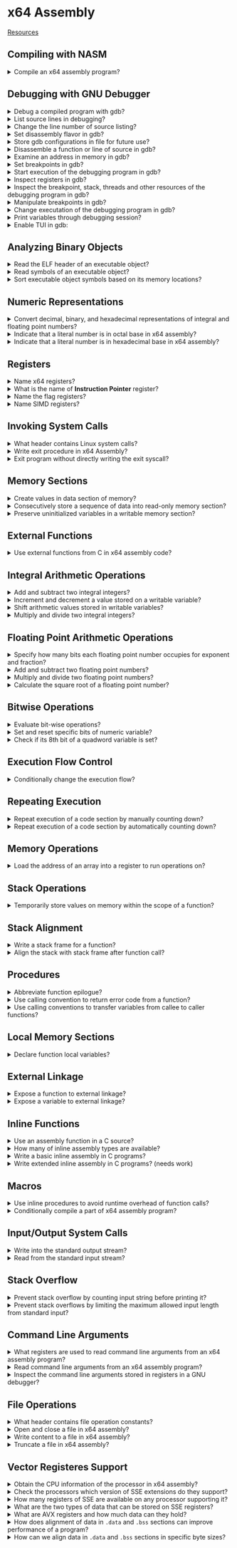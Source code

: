 # x64 Assembly
[Resources](README.md)

## Compiling with NASM

<details>
<summary>Compile an x64 assembly program?</summary>

> ```nasm
> section .data
>     message db "sample assembly program", 10, 0
>     length equ $ - message
>
> section .bss
> section .text
>     global main
>
> main:
>     push rbp
>     mov rbp, rsp
>
>     mov rax, 1
>     mov rdi, 1
>     mov rsi, message
>     mov rdx, length
>     syscall
>
>     mov rsp, rbp
>     pop rbp
>
>     mov rax, 60
>     mov rdi, 0
>     syscall
> ``````
>
> ```make
> sample: sample.o
>     gcc -Wall -g3 -Og -no-pie sample.o -o sample
> sample.o: sample.asm
>     nasm -f elf64 -g -F dwarf sample.asm -l sample.lst
> ``````
>
> ---
> **Resources**
> - Beginning x64 Assembly Programming - Chapter 3

> **References**
> - [nasm reference manual](https://www.nasm.us/doc/)
> - [gcc reference manual](https://gcc.gnu.org/onlinedocs/)
> - [make reference manual](https://www.gnu.org/software/make/manual/html_node/)
---
</details>

## Debugging with GNU Debugger

<details>
<summary>Debug a compiled program with gdb?</summary>

> ```sh
> gdb --quiet executable
> ``````

> **Resources**
> - Beginning x64 Assembly Programming - Chapter 3

> **References**
> - [GDB User Manual](https://sourceware.org/gdb/current/onlinedocs/gdb/)
> ---
</details>

<details>
<summary>List source lines in debugging?</summary>

> ```gdb
> list
> list 10
> `help list` or `h l`
> ``````
>
> ---
> **Resources**
> - Beginning x64 Assembly Programming - Chapter 3
> ---
> **References**
> ---
</details>

<details>
<summary>Change the line number of source listing?</summary>

> **Description**
>
> ```gdb
> show listsize
> set listsize 20
> ``````
>
> ---
> **Resources**
> - Beginning x64 Assembly Programming - Chapter 3
> ---
> **References**
> ---
</details>

<details>
<summary>Set disassembly flavor in gdb?</summary>

> ```gdb
> show disassembly-flavor
> set disassembly-flavor intel
> set disassembly-flavor att
> help set disassembly-flavor
> ``````
>
> ---
> **Resources**
> - Beginning x64 Assembly Programming - Chapter 3
>
> ---
> **References**
> ---
</details>

<details>
<summary>Store gdb configurations in file for future use?</summary>

> ```sh
> echo 'set disassembly-flavor intel' >> $HOME/.gdbinit
> ``````
>
> ---
> **Resources**
> - Beginning x64 Assembly Programming - Chapter 3
> ---
> **References**
> ---
</details>

<details>
<summary>Disassemble a function or line of source in gdb?</summary>

> ```gdb
> disassemble main
> disassemble 'path/to/source.cpp'::func
> help disassemble
> ``````
>
> ---
> **Resources**
> - Beginning x64 Assembly Programming - Chapter 3
> ---
> **References**
> ---
</details>

<details>
<summary>Examine an address in memory in gdb?</summary>

> ```gdb
> x/s 0x654321
> x/s &message
> x/d 0x654321
> x/x $rip
> help x
> ``````
>
> ---
> **Resources**
> - Beginning x64 Assembly Programming - Chapter 3
>
> ---
> **References**
> ---
</details>

<details>
<summary>Set breakpoints in gdb?</summary>

> **Description**
>
> ```gdb
> break main
> help break
> ``````
> ---
> **Resources**
> - Beginning x64 Assembly Programming - Chapter 3
>
> ---
> **References**
> ---
</details>

<details>
<summary>Start execution of the debugging program in gdb?</summary>

> ```gdb
> run
> help run
> ``````
>
> ---
> **Resources**
> - Beginning x64 Assembly Programming - Chapter 3
>
> ---
> **References**
> ---
</details>

<details>
<summary>Inspect registers in gdb?</summary>

> **Description**
>
> ```gdb
> info registers
> info all-registers
> help info registers
> help info all-registers
> ``````
> ---
> **Resources**
> - Beginning x64 Assembly Programming - Chapter 3
> ---
> **References**
> ---
</details>

<details>
<summary>Inspect the breakpoint, stack, threads and other resources of the debugging program in gdb?</summary>

> ```gdb
> info breakpoints
> info stack
> info threads
> info source
> help info breakpoints
> help info stack
> help info threads
> help info source
> ``````
>
> ---
> **Resources**
> - Beginning x64 Assembly Programming - Chapter 3
> ---
> **References**
> ---
</details>

<details>
<summary>Manipulate breakpoints in gdb?</summary>

> **Description**
>
> ```gdb
> disable breakpoint 1
> enable breakpoint 1
> delete breakpoint 1
> help disable breakpoint
> help enable breakpoint
> help delete breakpoint
> ``````
> ---
> **Resources**
> - Beginning x64 Assembly Programming - Chapter 3
> ---
> **References**
> ---
</details>

<details>
<summary>Change executation of the debugging program in gdb?</summary>

> ```gdb
> continue
> next
> step
> help continue
> help next
> help step
> help finish
> ``````
> ---
> **Resources**
> - Beginning x64 Assembly Programming - Chapter 3
> ---
> **References**
> ---
</details>

<details>
<summary>Print variables through debugging session?</summary>

> **Description**
>
> ```gdb
> print
> help print
> ``````
>
> ---
> **Resources**
> - Beginning x64 Assembly Programming - Chapter 3
>
> ---
> **References**
> ---
</details>

<details>
<summary>Enable TUI in gdb:</summary>

> ```gdb
> tui enable
> help tui
> ``````
>
> ---
> **Resources**
> - Beginning x64 Assembly Programming - Chapter 3
>
> ---
> **References**
> ---
</details>

## Analyzing Binary Objects

<details>
<summary>Read the ELF header of an executable object?</summary>

> **Description**
>
> ```sh
> readelf --file-header ./program
> ``````
>
> ---
> **Resources**
> - Beginning x64 Assembly Programming - Chapter 8
> ---
> **References**
> ---
</details>

<details>
<summary>Read symbols of an executable object?</summary>

> **Description**
>
> ```sh
> readelf --symbols ./program | grep -E 'main|start|Num:.*' --color
> ``````
> ---
> **Resources**
> - Beginning x64 Assembly Programming - Chapter 8
> ---
> **References**
> ---
</details>

<details>
<summary>Sort executable object symbols based on its memory locations?</summary>

> ```sh
> readelf --symbols ./program | sort -k 2 -r
> ``````
>
> ---
> **Resources**
> - Beginning x64 Assembly Programming - Chapter 8
>
> ---
> **References**
> ---
</details>

## Numeric Representations

<details>
<summary>Convert decimal, binary, and hexadecimal representations of integral and floating point numbers?</summary>

>
>
> ---
> **Resources**
> - Beginning x64 Assembly Programming - Chapter 2
>
> ---
> **References**
> - [IEEE-754](https://www.geeksforgeeks.org/ieee-standard-754-floating-point-numbers/)
> ---
</details>

<details>
<summary>Indicate that a literal number is in octal base in x64 assembly?</summary>

> By appending `q` to the number.
>
> ```nasm
> section .data
>     O_CREATE equ 00000100q
> ``````
>
> ---
> **Resources**
> - Beginning x64 Assembly Programming - Chapter 20
> ---
> **References**
> ---
</details>

<details>
<summary>Indicate that a literal number is in hexadecimal base in x64 assembly?</summary>

> By appending an `h` at the end of a number:
>
> ```nasm
> 2000000h
> ``````
>
> ---
> **Resources**
> - Beginning x64 Assembly Programming - Chapter 25
>
> ---
> **References**
> ---
</details>

## Registers

<details>
<summary>Name x64 registers?</summary>

> * rax
> * rbx
> * rcx
> * rdx
> * rsi
> * rdi
> * rbp
> * rsp
> * r8
> * r9
> * r10
> * r11
> * r12
> * r13
> * r14
> * r15
>
> ---
> **Resources**
> - Beginning x64 Assembly Programming - Chapter 2
> ---
> **References**
> ---
</details>

<details>
<summary>What is the name of <b>Instruction Pointer</b> register?</summary>

> `rip`
>
> ---
> **Resources**
> - Beginning x64 Assembly Programming - Chapter 2
> ---
> **References**
> ---
</details>

<details>
<summary>Name the flag registers?</summary>

> **Description**
>
> Name|Symbol|Bit|Content
> ---|---|---|---
> Carry|CF|0|Previous instruction had a carry
> Parityp|F|2|Last byte has even number of 1s
> Adjust|AF|4|BCD operations
> Zero|ZF|6|Previous instruction resulted a zero
> Sign|SF|8|Previous instruction resulted in most significant bit equal to 1
> Direction|DF|10|Direction of string operations (increment or decrement)
> Overflow|OF|11|Previous instruction resulted in overflow
>
> ---
> **Resources**
> - Beginning x64 Assembly Programming - Chapter 2
> ---
> **References**
> ---
</details>

<details>
<summary>Name SIMD registers?</summary>

> **Description**
>
> `xmm`
> `ymm`
> `zmm`
>
> ---
> **Resources**
> - Beginning x64 Assembly Programming - Chapter 2
> ---
> **References**
> ---
</details>

## Invoking System Calls

<details>
<summary>What header contains Linux system calls?</summary>

> `/usr/include/asm/unistd_64.h`
>
> ---
> **Resources**
> - Beginning x64 Assembly Programming - Chapter 20
> ---
> **References**
> ---
</details>

<details>
<summary>Write exit procedure in x64 Assembly?</summary>

> **Description**
>
> ```nasm
> section .data
> section .bss
> section .text
>     global main
>
> main:
>     mov rax, 60
>     mov rdi, 0
>     syscall
> ``````
>
> ---
> **Resources**
> - Beginning x64 Assembly Programming - Chapter 1
>
> ---
> **References**
> ---
</details>

<details>
<summary>Exit program without directly writing the exit syscall?</summary>

> **Description**
>
> ```nasm
> section .text
>     global main
>
> main:
>     ret
> ``````
>
> ---
> **Resources**
> - Beginning x64 Assembly Programming - Chapter 4
>
> ---
> **References**
> ---
</details>

## Memory Sections

<details>
<summary>Create values in data section of memory?</summary>

> ```nasm
> section .data
>     message db "sample program", 10, 0
>     message_length equ $ - message - 1
>     pi dq 3.14
>
> section .text
>     global main
>
> main:
>     push rbp
>     mov rbp, rsp
>
>     ; write
>     mov rax, 1
>     mov rdi, 1
>     mov rsi, message
>     mov rdx, message_length
>     syscall
>
>     mov rsp, rbp
>     pop rbp
>
>     ; exit
>     mov rax, 60
>     mov rdi, 0
>     syscall
> ``````
>
> ---
> **Resources**
> - Beginning x64 Assembly Programming - Chapter 4
> ---
> **References**
> ---
</details>

<details>
<summary>Consecutively store a sequence of data into read-only memory section?</summary>

> ```nasm
> section .data
>     word_array times 5 dw 0 ; array of 5 words containing 0
> ``````
>
> ---
> **Resources**
> - Beginning x64 Assembly Programming - Chapter 8
> ---
> **References**
> ---
</details>

<details>
<summary>Preserve uninitialized variables in a writable memory section?</summary>

> **Description**
>
> ```nasm
> section .bss
>     bvar resb 10
>     wvar resw 5
>     dvar resd 1
>     qvar resq 100
> ``````
>
> ---
> **Resources**
> - Beginning x64 Assembly Programming - Chapter 8
> ---
> **References**
> ---
</details>

## External Functions

<details>
<summary>Use external functions from C in x64 assembly code?</summary>

> **Description**
>
> ```nasm
> extern printf
>
> section .data
>     string_fmtstr db "%s", 10, 0
>     string db "sample program", 0
>
>     integer_fmtstr db "%d", 10, 0
>     number dd 37
>
>     float_fmtstr db "%2.6f", 10, 0
>     pi dq 3.141592
>
> section .text
>     global main
>
> main:
>     push rbp
>     mov rbp, rsp
>
>     ; printf
>     mov rax, 0 ; do not use xmm registers
>     mov rdi, string_fmtstr
>     mov rsi, string
>     call printf
>
>     ; printf
>     mov rax, 0 ; do not use xmm registers
>     mov rdi, integer_fmtstr
>     mov rsi, [number]
>     call printf
>
>     ; printf
>     mov rax, 1 ; use xmm registers
>     movq xmm0, [pi]
>     mov rdi, float_fmtstr
>     call printf
>
>     ; exit
>     mov rax, 60
>     mov rdi, 0
>     syscall
> ``````
>
> ---
> **Resources**
> - Beginning x64 Assembly Programming - Chapter 4
> ---
> **References**
> ---
</details>

## Integral Arithmetic Operations

<details>
<summary>Add and subtract two integral integers?</summary>

> **Description**
>
> ```nasm
> section .data
>     number1 dq 36
>     number2 dq 3
>
> section .bss
>     result resq 1
>
> section .text
>     global main
>
> main:
>     push rbp
>     mov rbp, rsp
>
>     ; addition
>     mov rax, [number1]
>     add rax, [number2]
>     mov [result], rax ; 39
>
>     ; subtration
>     mov rax, [number1]
>     sub rax, [number2]
>     mov [result], rax ; 33
>
>     mov rsp, rbp
>     pop rbp
>
>     xor rax, rax
>     ret
> ``````
>
> ---
> **Resources**
> - Beginning x64 Assembly Programming - Chapter 9
> ---
> **References**
> ---
</details>

<details>
<summary>Increment and decrement a value stored on a writable variable?</summary>

> ```nasm
> section .data
>     number1 dq 36
>     number2 dq 3
>
> section .bss
>     result resq 1
>     modulo resq 1
>
> section .text
>     global main
>
> main:
>     push rbp
>     mov rbp, rsp
>
>     ; increment
>     mov rax, [number1]
>     inc rax
>     mov [result], rax
>
>     ; decrement
>     mov rax, [number1]
>     dec rax
>     mov [result], rax
>
>     mov rsp, rbp
>     pop rbp
>
>     xor rax, rax
>     ret
> ``````
>
> ---
> **Resources**
> - Beginning x64 Assembly Programming - Chapter 9
>
> ---
> **References**
> ---
</details>

<details>
<summary>Shift arithmetic values stored in writable variables?</summary>

> ```nasm
> section .data
>     number1 dq 36
>     number2 dq 3
>
> section .bss
>     result resq 1
>     modulo resq 1
>
> section .text
>     global main
>
> main:
>     push rbp
>     mov rbp, rsp
>
>     ; shift arithmetic left
>     mov rax, [number1]
>     sal rax, 2 ; multiply by 4
>     mov [result], rax
>
>     ; shift arithmetic right
>     mov rax, [number1]
>     sar rax, 2 ; divide by 4
>     mov [result], rax
>
>     mov rsp, rbp
>     pop rbp
>
>     xor rax, rax
>     ret
> ``````
>
> ---
> **Resources**
> - Beginning x64 Assembly Programming - Chapter 9
> ---
> **References**
> ---
</details>

<details>
<summary>Multiply and divide two integral integers?</summary>

> **Description**
>
> * `mul` multiplies unsigned integers
> * `imul` multiplies signed integers
> * `imul` will store the lower 64 bits of the resulting product in rax and the
>   upper 64 bits in rdx.
> * `idiv` will divide the dividen in rdx:rax by the divisor in the source
>   operand and store the integer result in rax.
>
> ```nasm
> section .data
>     number1 dq 36
>     number2 dq 3
>
> section .bss
>     result resq 1
>     modulo resq 1
>
> section .text
>     global main
>
> main:
>     push rbp
>     mov rbp, rsp
>
>     ; multiply
>     mov rax, [number2]
>     imul qword[number2] ; multiplly rax with number2
>     mov [result], rax
>
>     ; divide
>     mov rax, [number1]
>     mov rdx, 0 ; division uses rdx:rax convention
>     idiv qword[number2]
>     mov [result], rax
>     mov [modulo], rdx
>
>     mov rsp, rbp
>     pop rbp
>
>     xor rax, rax
>     ret
> ``````
>
> ---
> **Resources**
> - Beginning x64 Assembly Programming - Chapter 9
> ---
> **References**
> ---
</details>

## Floating Point Arithmetic Operations

<details>
<summary>Specify how many bits each floating point number occupies for exponent and fraction?</summary>

> A single-precision number is 32 bits, 1 sign bit, 8 exponent bits, and 23
> fraction bits.
>
> ```txt
> S   EEEEEEEE        FFFFFFFFFFFFFFFFFFFFFFF
> 0   1      8        9                     31
> ``````
>
> A double-precision number is 64 bits, 1 sign bit, 11 exponent bits, and 52
> fraction bits.
>
> ```txt
> S   EEEEEEEEEEE     FFFFFFFFFFFFFFFFFFFFFFFFFFFFFFFFFFFFFFFFFFFFFFFFFFFF
> 0   1         11    12                                                 63
> ``````
>
> ---
> **Resources**
> - Beginning x64 Assembly Programming - Chapter 11
> ---
> **References**
> ---
</details>

<details>
<summary>Add and subtract two floating point numbers?</summary>

> * Single precision floating point arithmetic instructions are postfixed with ss
> * Double precision floating point arithmetic instructions are postfixed with sd
>
> ```nasm
> section .text
>     global main
>
> main:
>     push rbp
>     mov rbp, rsp
>
>     ; sum floating-point numbers
>     movsd xmm0, [number1]
>     addsd xmm0, [number2]
>
>     ; difference
>     movsd xmm0, [number1]
>     subsd xmm0, [number2]
>
>     mov rsp, rbp
>     pop rbp
>
>     xor rax, rax
>     ret
> ``````
>
> ---
> **Resources**
> - Beginning x64 Assembly Programming - Chapter 11
>
> ---
> **References**
> ---
</details>

<details>
<summary>Multiply and divide two floating point numbers?</summary>

> **Description**
>
> * Single precision floating point arithmetic instructions are postfixed with ss
> * Double precision floating point arithmetic instructions are postfixed with sd
>
> ```nasm
> section .text
>     global main
>
> main:
>     push rbp
>     mov rbp, rsp
>
>     ; multiplication
>     movsd xmm0, [number1]
>     mulsd xmm0, [number2]
>
>     ; division
>     movsd xmm0, [number1]
>     divsd xmm0, [number2]
>
>     mov rsp, rbp
>     pop rbp
>
>     xor rax, rax
>     ret
> ``````
>
> ---
> **Resources**
> - Beginning x64 Assembly Programming - Chapter 11
> ---
> **References**
> ---
</details>

<details>
<summary>Calculate the square root of a floating point number?</summary>

> * Single precision floating point arithmetic instructions are postfixed with ss
> * Double precision floating point arithmetic instructions are postfixed with sd
>
> ```nasm
> section .text
>     global main
>
> main:
>     push rbp
>     mov rbp, rsp
>
>     ; square root
>     sqrtsd xmm0, [number1]
>
>     mov rsp, rbp
>     pop rbp
>
>     xor rax, rax
>     ret
> ``````
>
> ---
> **Resources**
> - Beginning x64 Assembly Programming - Chapter 11
> ---
> **References**
> ---
</details>

## Bitwise Operations

<details>
<summary>Evaluate bit-wise operations?</summary>

> * `shl` and `sal` shift left but `sal` has sign extension.
> * `shr` and `sar` shift right but `sar` has sign extension.
>
> ```nasm
> section .data
>     number1 db 6        ; 00000110
>     number2 db 10       ; 00001010
>
> section .text
>     global main
>
> main:
>     push rbp
>     mov rbp, rsp
>
>     mov rax, number1
>     xor rax, number2    ; 00001100
>
>     mov rax, number1
>     or  rax, number2    ; 00001110
>
>     mov rax, number1
>     and rax, number2    ; 00000010
>
>     mov rax, number1
>     not rax             ; 11111001
>
>     mov rax, number1
>     shl rax, 5          ; 11000000
>
>     mov rax, number1
>     shr rax, 3          ; 00000001
>
>     mov rax, number1
>     sal rax, 2          ; 00001100
>
>     mov rax, number1
>     sar rax, 2          ; 00000011
>
>     mov rax, number1
>     rol rax, 3          ; 00011000
>
>     mov rax, number1
>     ror rax, 3          ; 10000001
>
>     mov rsp, rbp
>     pop rbp
>     ret
> ``````
>
> ---
> **Resources**
> - Beginning x64 Assembly Programming - Chapter 16
>
> ---
> **References**
> ---
</details>

<details>
 <summary>Set and reset specific bits of numeric variable?</summary>

> ```nasm
> section .data
>    variable dq 0
>
> section .text
>     global main
>
> main:
>     push rbp
>     mov rbp, rsp
>
>     ; set bit 4
>     bts qword [variable], 4
>
>     ; set bit 7
>     bts qword [variable], 7
>
>     ; set bit 8
>     bts qword [variable], 8
>
>     ; reset bit 7
>     btr qword [variable], 7
>
>     xor rax, rax
>     leave
>     ret
> ``````
>
> ---
> **Resources**
> - Beginning x64 Assembly Programming - Chapter 17
> ---
> **References**
> ---
</details>

<details>
<summary>Check if its 8th bit of a quadword variable is set?</summary>

> ```nasm
> section .data
>     variable dq 0
>
> section .text
>     global main
>
> main:
>     push rbp
>     mov rbp, rsp
>
>     ; reset higher memory to use lower memory for comparison
>     xor rdi, rdi
>     mov rax, 8
>
>     ; check if 8th bit is set by checking carry flag
>     ; 1 if bit is set and 0 otherwise
>     bt [variable], rax
>     setc dil
>
>     xor rax, rax
>     leave
>     ret
> ``````
>
> ---
> **Resources**
> - Beginning x64 Assembly Programming - Chapter 17
> ---
> **References**
> ---
</details>

## Execution Flow Control

<details>
<summary>Conditionally change the execution flow?</summary>

> **Description**
>
> * je: jump if equal
> * jne: jump if not equal
> * jg: jump if greater
> * jge: jump if greater or equal
> * jl: jump if lower
> * jle: jump if lower or equal
> * ja: jump if above
> * jae: jump if above or equal
> * jb: jump if below
> * jbe: jump if below or equal
>
> ```nasm
> extern printf
>
> section .data
>     numerator dq 5
>     denominator dq 6
>     greater_str db "greater", 10, 0
>     less_str db "less", 10, 0
>
> section .text
>     global main
>
> main:
>     push rbp
>     mov rbp, rsp
>
>     mov rax, [numerator]
>     mov rbx, [denominator]
>     cmp rax, rbx
>     jge greater
>
>     mov rax, 0
>     mov rdi, greater_str
>     call printf
>     jmp exit
>
> greater:
>     mov rax, 0
>     mov rdi, less_str
>     call printf
>
> exit:
>     xor rax, rax
>     mov rsp, rbp
>     pop rbp
>     ret
> ``````
>
> ```gdb
> break main
> run
> next
> info rflags
> ``````
>
> ---
> **Resources**
> - Beginning x64 Assembly Programming - Chapter 7
>
> ---
> **References**
> ---
</details>

## Repeating Execution

<details>
<summary>Repeat execution of a code section by manually counting down?</summary>

> ```nasm
> extern printf
>
> section .data
>     counter dq 3
>     fmt db "%d", 10, 0
>
> section .text
>     global main
>
> main:
>     ; make stack frame
>     push rbp
>     mov rbp, rsp
>
>     ; store initial value
>     mov rcx, [counter]
>
>     ; print initial value
>     mov rax, 0
>     mov rdi, fmt
>     mov rsi, rcx
>     call printf
>
> repeat:
>     ; repeat decrementing until value reached zero
>     dec rcx
>     cmp rcx, 0
>     jne repeat
>
>     ; print result
>     mov rax, 0
>     mov rdi, fmt
>     mov rsi, rcx
>     call printf
>
>     ; remove stack frame
>     mov rsp, rbp
>     pop rbp
>
>     ; return zero value
>     xor rax, rax
>     ret
> ``````
>
> ---
> **Resources**
> - Beginning x64 Assembly Programming - Chapter 7
> ---
> **References**
> ---
</details>

<details>
<summary>Repeat execution of a code section by automatically counting down?</summary>

> **Description**
>
> ```nasm
> extern printf
>
> section .data
>     fmt db "%i", 10, 0
>     initial dq 3
>
> section .text
>     global main
>
> main:
>     ; make stack frame
>     push rbp
>     mov rbp, rsp
>
>     ; assign initial value
>     mov rcx, [initial]
>
>     ; print initial value
>     xor rax, rax
>     mov rdi, fmt
>     mov rsi, rcx
>     call printf
>
>     ; printf modified rcx
>     mov rcx, [initial]
>
> repeat:
>     ; decrement rcx until reached zero
>     loop repeat
>
>     ; print result
>     xor rax, rax
>     mov rdi, fmt
>     mov rsi, rcx
>     call printf
>
>     ; remove stack frame
>     mov rsp, rbp
>     pop rbp
>
>     ; return value
>     xor rax, rax
>     xor rdi, rdi
>     ret
> ``````
>
> ---
> **Resources**
> - Beginning x64 Assembly Programming - Chapter 7
>
> ---
> **References**
> ---
</details>

## Memory Operations

<details>
<summary>Load the address of an array into a register to run operations on?</summary>

> ```nasm
> section .data
>     text db "abc", 0
>
> section .text
>     global main
>
> main:
>     push rbp
>     mov rbp, rsp
>
>     ; load address of first character
>     lea al, [text]
>
>     ; point of second character
>     inc rax
>
>     ; load address of third character
>     lea al, [text + 2]
>
>     mov rsp, rbp
>     pop rbp
>
>     xor rax, rax
>     ret
> ``````
>
> ---
> **Resources**
> - Beginning x64 Assembly Programming - Chapter 8
>
> ---
> **References**
> ---
</details>

## Stack Operations

<details>
<summary>Temporarily store values on memory within the scope of a function?</summary>

> **Description**
>
> ```nasm
> section .data
>     text db "Brian Salehi", 10, 0
>     length equ $ - text - 1
>
> section .text
>     global main
>
> main:
>     push rbp
>     mov rbp, rsp
>
>     ; print initial sequence
>     mov rax, 1
>     mov rdi, 1
>     mov rsi, text
>     mov rdx, length
>     syscall
>
>     ; prepare for reverse operation
>     xor rax, rax
>     mov rbx, text
>     mov rcx, length
>     xor r12, r12 ; to store index
>
> store_loop:
>     ; push sequence to stack
>     mov al, byte [rbx+r12]
>     push rax
>     inc r12
>     loop store_loop
>
>     xor rax, rax
>     mov rbx, text
>     mov rcx, length
>     xor r12, r12
>
> reverse_loop:
>     ; pop sequence from stack
>     pop rax
>     mov byte [rbx+r12], al
>     inc r12
>     loop reverse_loop
>     mov byte [rbx+r12], 0
>
>     ; print reversed string
>     mov rax, 1
>     mov rdi, 1
>     mov rsi, text
>     mov rdx, length
>     syscall
>
>     mov rsp, rbp
>     pop rbp
>
>     xor rax, rax
>     ret
> ``````
>
> ---
> **Resources**
> - Beginning x64 Assembly Programming - Chapter 10
> ---
> **References**
> ---
</details>

## Stack Alignment

<details>
<summary>Write a stack frame for a function?</summary>

> **Description**
>
> ```nasm
> section .text
>     global main
>
> main:
>     push rbp
>     mov rbp, rsp
>
>     mov rsp, rbp
>     pop rbp
>
>     ret
> ``````
>
> ---
> **Resources**
> - Beginning x64 Assembly Programming - Chapter 12
>
> ---
> **References**
> ---
</details>

<details>
<summary>Align the stack with stack frame after function call?</summary>

> Each function call results in 8 bytes return address being pushed on the
> stack. It is necessary to make sure to restore the stack to the appropriate
> value before we leave a function.
>
> ```nasm
> section .text
>     global main
>
> main:
>     push rbp
>     call func1
>     pop rbp
>     ret
>
> func1:
>     push rbp
>     call func2
>     pop rbp
>     ret
>
> func2:
>     push rbp
>     call func3
>     pop rbp
>     ret
>
> func3:
>     push rbp
>     pop rbp
>     ret
> ``````
>
> ---
> **Resources**
> - Beginning x64 Assembly Programming - Chapter 13
> ---
> **References**
> ---
</details>

## Procedures

<details>
<summary>Abbreviate function epilogue?</summary>

> ```nasm
> section .text
>     global main
>
> main:
>     push rbp
>     mov rbp, rsp
>
>     leave
>     ret
> ``````
>
> ---
> **Resources**
> - Beginning x64 Assembly Programming - Chapter 12
> ---
> **References**
> ---
</details>

<details>
<summary>Use calling convention to return error code from a function?</summary>

> Use `xmm0` register for floating-point values and `rax` register for other
> values.
>
> ```nasm
> section .data
>     val dq 0
>
> section .text
>     global main
>
> main:
>     push rbp
>     mov rbp, rsp
>
>     call fail_func
>     xor rax, rax
>
>     call success_func
>     xor rax, rax
>
>     leave
>     ret
>
> fail_func:
>     push rbp
>     mov rbp, rsp
>
>     mov rax, 1
>
>     leave
>     ret
>
> success_func:
>     push rbp
>     mov rbp, rsp
>
>     mov rax, 0
>
>     leave
>     ret
> ``````
>
> ---
> **Resources**
> - Beginning x64 Assembly Programming - Chapter 12
> ---
> **References**
> ---
</details>

<details>
<summary>Use calling conventions to transfer variables from callee to caller functions?</summary>

> **Description**
>
> * Following calling conventions are for System V AMD64 ABI:
> * For integral types, registers are `rdi`, `rsi`, `rdx`, `rcx`, `r8`, `r9`
>   respectively, and additional arguments are passed via the stack and in
>   reverse order so that we can pop off in the right order.
> * Function's return address `rip` is pushed on the stack, just after the
>   arguments.
> * In function, then `rbp` is pushed, there maybe another 8 bytes needed to be
>   pushed to align the stack in 16 bytes.
> * For floating point types, registers are `xmm0` to `xmm7`, additional
>   arguments are passed via the stack but not with `push` instruction. Will be
>   discussed later.
>
> ```nasm
> section .text
>     global main
>
> main:
>     section .data
>         .first   dq 1
>         .second  dq 2
>         .third   dq 3
>         .forth   dq 4
>         .fifth   dq 5
>         .sixth   dq 6
>         .seventh dq 7
>         .eighth  dq 8
>         .ninth   dq 9
>         .tenth   dq 10
>
>     section .text
>         push rbp
>         mov rbp, rsp
>
>         mov rdi, .first
>         mov rsi, .second
>         mov rdx, .third
>         mov rcx, .forth
>         mov r8, .fifth
>         mov r9, .sixth
>         push .tenth
>         push .ninth
>         push .eighth
>         push .seventh
>         call func
>
> sum:
>     section .text
>                         ; first value on stack
>                         ; 8 bytes rip pushed onto stack
>         push rbp        ; 8 bytes rbp pushed onto stack
>         mov rbp, rsp
>
>         xor rax, rax
>
>         add rax, rdi
>         add rax, rsi
>         add rax, rdx
>         add rax, rcx
>         add rax, r8
>         add rax, r9
>
>         push rbx        ; preserve callee register
>         xor rbx, rbx
>
>         mov rbx, qword[rbp+16]  ; first value on stack: + rip + rbp
>         add rax, rbx    ; seventh
>
>         mov rbx, qword[rbp+24]
>         add rax, rbx    ; eighth
>
>         mov rbx, qword[rbp+32]
>         add rax, rbx    ; ningth
>
>         mov rbx, qword[rbp+40]
>         add rax, rbx    ; tenth
>
>         pop rbx         ; restore callee register
>
>         mov rsp, rbp
>         pop rbp
>         ret
> ``````
>
> ---
> **Resources**
> - Beginning x64 Assembly Programming - Chapter 15
> ---
> **References**
> ---
</details>

## Local Memory Sections

<details>
<summary>Declare function local variables?</summary>

> **Description**
>
> ```nasm
> extern printf
>
> section .data
>     radius dq 10.0
>
> section .text
>     global main
>
> main:
>     push rbp
>     mov rbp, rsp
>
>     call area
>     call print
>
>     xor rax, rax
>     leave
>     ret
>
> area:
> section .data
>     .pi dq 3.141592     ; local to area
>
> section .text
>     push rbp
>     mov rbp, rsp
>
>     movsd xmm0, [.pi]
>     mulsd xmm0, [radius]
>     mulsd xmm0, [radius]
>
>     leave
>     ret
>
> print:
> section .data
>     .fmt db "%f", 10, 0
>
> section .text
>     push rbp
>     mov rbp, rsp
>
>     mov rax, 1
>     mov rdi, .fmt
>     call printf
>
>     leave
>     ret
> ``````
>
> ---
> **Resources**
> - Beginning x64 Assembly Programming - Chapter 12
> ---
> **References**
> ---
</details>

## External Linkage

<details>
<summary>Expose a function to external linkage?</summary>

> *arithmetic.asm*
> ```nasm
> section .text
>     global sum
>     global difference
>     global area
>
> sum:
>     push rbp
>     mov rbp, rsp
>
>     mov rax, rdi
>     add rax, rsi
>
>     mov rsp, rbp
>     pop rbp
>     ret
>
> difference:
>     push rbp
>     mov rbp, rsp
>
>     mov rax, rdi
>     sub rax, rsi
>
>     mov rsp, rbp
>     pop rbp
>     ret
>
> area:
>     section .data
>         .pi dq 3.141592
>
>     section .text
>         push rbp
>         mov rbp, rsp
>
>         movsd xmm1, qword[.pi]
>         mulsd xmm0, xmm0
>         mulsd xmm0, xmm1
>
>         mov rsp, rbp
>         pop rbp
>         ret
> ``````
>
> *main.asm*
> ```nasm
> extern sum
> extern difference
> extern area
>
> section .data
>     format_integral db "%i", 10, 0
>     format_floating db "%f", 10, 0
>
> section .text
>     global main
>
> main:
>     push rbp
>     mov rbp, rsp
>
>     ; use and print the results of sum function
>     mov rdi, 1
>     mov rsi, 3
>     call sum
>
>     mov rdi, format_integral
>     mov rsi, rax
>     xor rax, rax
>     call printf
>
>     ; use and print the results of difference function
>     mov rdi, 7
>     mov rsi, 5
>     call difference
>
>     mov rdi, format_integral
>     mov rsi, rax
>     xor rax, rax
>     call printf
>
>     ; use and print the results of area function
>     mov xmm0, qword[radius]
>     call area
>
>     mov rdi, format_floating
>     mov rax, 1
>     call printf
>
>     mov rsp, rbp
>     pop rbp
>     ret
> ``````
>
> ---
> **Resources**
> - Beginning x64 Assembly Programming - Chapter 14
> ---
> **References**
> ---
</details>

<details>
<summary>Expose a variable to external linkage?</summary>

> **Description**
>
> *header.nasm*
> ```nasm
> global pi
>
> section .data
>     pi dq 3.141592
>
> section .text
>     ...
> ``````
>
> *main.nasm*>
> ```nasm
> extern pi
>
> section .text
>     ...
> ``````
>
> ---
> **Resources**
> - Beginning x64 Assembly Programming - Chapter 14
> ---
> **References**
> ---
</details>

## Inline Functions

<details>
<summary>Use an assembly function in a C source?</summary>

> ```nasm
> section .text
> 	global sum
>
> sum:
>     push rbp
>     mov rbp, rsp
>
>     mov rax, rdi
>     add rax, rsi
>
>     leave
>     ret
> ``````
>
> ```sh
> nasm -f elf64 -g -F dwarf sum.asm
> ``````
>
> ```c
> #include <stdio.h>
>
> extern int sum(int, int);
>
> int main(void)
> {
>     int result = sum(4, 2);
>     printf("%i\n", result);
> }
> ``````
>
> ```sh
> gcc -g -o program main.c sum.o
> ./program
> ``````
>
> ---
> **Resources**
> - Beginning x64 Assembly Programming - Chapter 22
> ---
> **References**
> ---
</details>

<details>
<summary>How many of inline assembly types are available?</summary>

> There are two types of inline assembly: **basic** and **extended**.
>
> Compilers will not optimize assembly parts of the program, so using inline
> assembly is not advices. There will be no error checking on inline assembly
> code.
>
> ---
> **Resources**
> - Beginning x64 Assembly Programming - Chapter 23
> ---
> **References**
> ---
</details>

<details>
<summary>Write a basic inline assembly in C programs?</summary>

> **Description**
>
> Instructions should be terminated by `;`. `-mintel` compiler option is
> required. Switching to Intel assembly syntax is required as the first
> argument of `__asm__`.
>
> ```c
> int main(void)
> {
>     __asm__(
>         ".intel_syntax noprefix;"
>         "xor rax, rax;"
>     );
> }
> ``````
>
> ```sh
> gcc -o program main.c -masm=intel -no-pie
> ``````
>
> ---
> **Resources**
> - Beginning x64 Assembly Programming - Chapter 23
> ---
> **References**
> ---
</details>

<details>
<summary>Write extended inline assembly in C programs? (needs work)</summary>

> General syntax of extended inline assembly is as follows:
>
> ```c
> __asm__(
>     assembler code
>     : output operands
>     : input operands
>     : list of clobbered registers
> );
> ``````
>
> * After the assembler code, additional and optional information is used.
> * Instruction orders must be respected.
>
> ```c
> __asm__(
>     ".intel_syntax noprefix;"
>     "mov rbx, rdx;"
>     "imul rbx, rcx;"
>     "mov rax, rbx;"
>     :"=a"(eproduct)
>     :"d"(x), "c"(y)
>     :"rbx"
> );
>
> printf("The extended inline product is %i\n", eproduct);
> ``````
>
> `a`, `d`, `c` are register constraints, and they map to the registers `rax`,
> `rdx`, `rcx`, respectively. `:"=a"(eproduct)` means that the output will be
> in `rax`, and `rax` will refer to the variable `eproduct`. Register `rdx`
> refers to `x`, and `rcx` refers to `y`, which are the input variables. `rbx`
> is considered clobbered in the code and will be restored to its original
> value, because it was declared in the list of clobbering registers.
>
> ```txt
> a -> rax, eax, ax, al
> b -> rbx, ebx, bx, bl
> c -> rcx, ecx, cx, cl
> d -> rdx, edx, dx, dl
> S -> rsi, esi, si
> D -> rdi, edi, di
> r -> any register
> ``````
>
> ---
> **Resources**
> - Beginning x64 Assembly Programming - Chapter 23
> ---
> **References**
> ---
</details>

## Macros

<details>
<summary>Use inline procedures to avoid runtime overhead of function calls?</summary>

> **Description**
>
> ```nasm
> extern printf
>
> ; multiply value v by shifting it n times
> %define multiply(v, n) sal v, n
>
> ; having two arguments
> %macro print 2
>     section .data
>         %%detail db %1, 0
>         %%format_string db "%s: %i", 10, 0
>     section .text
>         xor rax, rax
>         mov rdi, %%format_string
>         mov rsi, %%detail
>         mov rdx, %2
>         call printf
> %endmacro
>
> section .data
>     number dq 42
>
> section .text
>     global main
>
> main:
>     push rbp
>     mov rbp, rsp
>
>     print "value is", number
>     multiply(number, 2)
>     print "multiplication result", number
>
>     xor rax, rax
>     leave
>     ret
> ``````
>
> ---
> **Resources**
> - Beginning x64 Assembly Programming - Chapter 18
> ---
> **References**
> ---
</details>

<details>
<summary>Conditionally compile a part of x64 assembly program?</summary>

> ```nasm
> section .data
>     CONDITION equ 1
>
> section .text
>     global main
>
> main:
>     push rbp
>     mov rbp, rsp
>
> %IF CONDITION
>     xor rdi, rdi
> %ELSE
>     mov rdi, 1
> %ENDIF
>
>     leave
>     ret
> ``````
>
> ---
> **Resources**
> - Beginning x64 Assembly Programming - Chapter 20
>
> ---
> **References**
> ---
</details>

## Input/Output System Calls

<details>
<summary>Write into the standard output stream?</summary>

> **Description**
>
> ```nasm
> section .text
>     global write
>
> ; preconditions:
> ; address of string be set to rsi
> ; length of string be set to rdx
> write:
>     push rbp
>     mov rbp, rsp
>
>     mov rax, 1  ; write system call number
>     mov rdi, 1  ; stdout
>     syscall
>
>     xor rax, rax
>     leave
>     ret
> ``````
>
> ---
> **Resources**
> - Beginning x64 Assembly Programming - Chapter 19
> ---
> **References**
> ---
</details>

<details>
<summary>Read from the standard input stream?</summary>

> ```nasm
> section .text
>     global read
>
> ; preconditions:
> ; address of buffer be set to rsi
> ; length of buffer be set to rdx
> read:
>     push rbp
>     mov rbp, rsp
>
>     mov rax, 0  ; read system call number
>     mov rdi, 0  ; stdin
>
>     xor rax, rax
>     leave
>     ret
> ``````
>
> ---
> **Resources**
> - Beginning x64 Assembly Programming - Chapter 19
> ---
> **References**
> ---
</details>

## Stack Overflow

<details>
<summary>Prevent stack overflow by counting input string before printing it?</summary>

> **Description**
>
> ```nasm
> section .text
>     global read
>
> print:
>     push rbp
>     mov rbp, rsp
>
>     push r12        ; callee saved
>
>     xor rdx, rdx    ; character counter
>     mov r12, rdi    ; string address
>
> .counter:
>     cmp byte[r12], 0
>     je .print
>
>     inc rdx
>     inc r12
>     jmp .counter
>
> .print:
>     cmp rdx, 0
>     je .exit
>
>     mov rsi, rdi    ; string address
>                     ; rdx holds string length
>     mov rax, 1      ; write
>     mov rdi, 1      ; stdout
>     syscall
>
> .exit:
>     pop r12
>     xor rax, rax
>     leave
>     ret
> ``````
>
> ---
> **Resources**
> - Beginning x64 Assembly Programming - Chapter 19
> ---
> **References**
> ---
</details>

<details>
<summary>Prevent stack overflows by limiting the maximum allowed input length from standard input?</summary>

> ```nasm
> section .text
>     global read
>
> ; \pre rdi address of string placeholder
> ; \pre rsi maximum characters to read
> ; \post rax error code
> read:
>     section .data
>         newline db 0xa
>
>     section .bss
>         .buffer resb 1      ; hold 1 character from input
>
>     section .text
>         push rbp
>         mov rbp, rsp
>
>         push r12            ; callee saved
>         push r13            ; callee saved
>         push r14            ; callee saved
>
>         mov r12, rdi        ; input string address
>         mov r13, rsi        ; max count
>         xor r14, r14        ; character counter
>
>     .read:
>         mov rax, 0          ; read
>         mov rdi, 1          ; stdin
>         lea rsi, [.buffer]  ; input address
>         mov rdx, 1          ; characters to read
>         syscall
>
>         mov al, [.buffer]   ; check if reached NL
>         cmp al, byte[newline]
>         je .check_exit
>
>         cmp al, 97          ; check if input character is lower than 'a'
>         jl .read            ; ignore this and read next character
>
>         cmp al, 122         ; check if input character is greater than 'z'
>         jg .read            ; ignore this and read next character
>
>         inc r14             ; increment counter
>
>         cmp r14, r13        ; check if number of characters reached maximum
>         ja .read            ; don't put input charater into buffer
>                             ; but keep reading from stdin to read newline
>
>         mov byte[r12], al   ; put input character into buffer
>         inc r12             ; point to next character placeholder in buffer
>         jmp .read           ; read next input character
>
>     .check_exit
>         cmp r14, 0          ; check if anything was read
>         ja .exit_success
>
>         mov rax, 1          ; return 1 when failed to read anything
>         jmp .exit
>
>     .exit_success
>         xor rax, rax        ; return 0 when read at least 0 character
>
>     .exit
>         inc r12             ; counter null character
>         mov byte[r12], 0    ; close string by putting null at the end
>         pop r14             ; restore for callee
>         pop r13             ; restore for callee
>         pop r12             ; restore for callee
>
>         leave
>         ret
> ``````
>
> ---
> **Resources**
> - Beginning x64 Assembly Programming - Chapter 19
> ---
> **References**
> ---
</details>

## Command Line Arguments

<details>
<summary>What registers are used to read command line arguments from an x64 assembly program?</summary>

> * `rdi`: argc or number of arguments
> * `rsi`: argv or address of array each, cell is an 8bytes of address to an argument string
>
> ---
> **Resources**
> - Beginning x64 Assembly Programming - Chapter 21
> ---
> **References**
> ---
</details>

<details>
<summary>Read command line arguments from an x64 assembly program?</summary>

> **Description**
>
> ```nasm
> extern printf
>
> section .data
>     fmt db "%s", 10, 0
>
> section .text
>     global main
>
> main:
>     push rbp
>     mov rbp, rsp
>
>     mov r12, rdi
>     mov r13, rsi
>     xor r14, r14
>
> .arg:
>     mov rdi, fmt
>     mov rsi, qword[r13 + r14 * 8]
>     call printf
>
>     inc r14
>     cmp r14, r12
>     jl .arg
>
>     leave
>     ret
> ``````
>
> ---
> **Resources**
> - Beginning x64 Assembly Programming - Chapter 21
> ---
> **References**
> ---
</details>

<details>
<summary>Inspect the command line arguments stored in registers in a GNU debugger?</summary>

> ```gdb
> info registers rdi rsi rsp
> x/1xg <the pointer in rdi>
> x/s <address where the pointer in rdi points to>
> x/s <address where the pointer in rdi points to + 8>
> x/s <address where the pointer in rdi points to + 16>
> ``````
>
> ---
> **Resources**
> - Beginning x64 Assembly Programming - Chapter 21
> ---
> **References**
> ---
</details>

## File Operations

<details>
<summary>What header contains file operation constants?</summary>

> `/usr/include/asm-generic/fcntl.h`
>
> ---
> **Resources**
> - Beginning x64 Assembly Programming - Chapter 20
> ---
> **References**
> ---
</details>

<details>
<summary>Open and close a file in x64 assembly?</summary>

> **Description**
>
> ```nasm
> section .data
>     CREATE equ 1            ; use for conditional assembly
>     NR_create equ 85        ; create system call
>
> section .text
>     global create
>
> ; \pre rdi address of filename string
> ; \post rax error code
> create:
>     push rbp
>     mov rbp, rsp
>
>     mov rax, NR_create
>     mov rsi, S_IRUSR | S_IWUSR
>     syscall
>
>     leave
>     ret
> ``````
>
> ```nasm
> section .data
>     CREATE equ 1            ; use for conditional assembly
>     NR_create equ 85        ; create system call
>
> section .text
>     global create
>
> ; \pre rdi file descriptor
> ; \post rax error code
> create:
>     push rbp
>     mov rbp, rsp
>
>     mov rax, NR_create
>     mov rsi, S_IRUSR | S_IWUSR
>     syscall
>
>     leave
>     ret
> ``````
>
> ```nasm
> extern create
> extern close
>
> section .text
>     global main
>
> main:
>     section .data
>         fd dq 0                 ; to hold file descriptor
>
>     section .text
>         push rbp
>         mov rbp, rsp
>
>     %IF CREATE
>         mov rdi, filename
>         call create
>         mov qword[fd], rax      ; save file descriptor
>     %ENDIF
>
>     %IF CLOSE
>         mov rdi, qword[fd]      ; file descriptor
>         call close
>     %ENDIF
> ``````
>
> ---
> **Resources**
> - Beginning x64 Assembly Programming - Chapter 20
>
> ---
> **References**
> ---
</details>

<details>
<summary>Write content to a file in x64 assembly?</summary>

> ```nasm
> section .data
>     CREATE equ 1            ; use for conditional assembly
>
> section .text
>     global create
>
> create:
>     push rbp
>     mov rbp, rsp
>
>     leave
>     ret
> ``````
>
> ```nasm
> extern create
> extern close
> extern write
>
> section .text
>     global main
>
> main:
>     section .data
>         fd dq 0                 ; to hold file descriptor
>
>     section .text
>         push rbp
>         mov rbp, rsp
>
>     %IF CREATE
>         mov rdi, filename
>         call create
>         mov qword[fd], rax      ; save file descriptor
>     %ENDIF
>
>     %IF WRITE
>         mov rdi, qword[fd]      ; file descriptor
>         mov rsi, text           ; address of string
>         mov rdx, qword[length]  ; length of string
>         call write
>     %ENDIF
>
>     %IF CLOSE
>         mov rdi, qword[fd]      ; file descriptor
>         call close
>     %ENDIF
> ``````
>
> ---
> **Resources**
> - Beginning x64 Assembly Programming - Chapter 20
> ---
> **References**
> ---
</details>

<details>
<summary>Truncate a file in x64 assembly?</summary>

> **Description**
>
> ```nasm
> section .data
>     CREATE equ 1            ; use for conditional assembly
>
> section .text
>     global create
>
> create:
>     push rbp
>     mov rbp, rsp
>
>     leave
>     ret
> ``````
>
> ```nasm
> extern create
> extern close
> extern write
>
> section .text
>     global main
>
> main:
>     section .data
>         fd dq 0                 ; to hold file descriptor
>
>     section .text
>         push rbp
>         mov rbp, rsp
>
>     %IF CREATE
>         mov rdi, filename
>         call create
>         mov qword[fd], rax      ; save file descriptor
>     %ENDIF
>
>     %IF WRITE
>         mov rdi, qword[fd]      ; file descriptor
>         mov rsi, text           ; address of string
>         mov rdx, qword[length]  ; length of string
>         call write
>     %ENDIF
>
>     %IF CLOSE
>         mov rdi, qword[fd]      ; file descriptor
>         call close
>     %ENDIF
> ``````
>
> ---
> **Resources**
> - Beginning x64 Assembly Programming - Chapter 20
> ---
> **References**
> ---
</details>

## Vector Registeres Support

<details>
<summary>Obtain the CPU information of the processor in x64 assembly?</summary>

> **Description**
>
> You first put a specific parameter in `eax`, then execute the instruction
> `cpuid`, and finally check the returned value in `ecx` and `edx`. Indeed,
> `cpuid` uses 32-bit registers.
>
> Based on processor manual, SSE bits are as follows:
>
> * **sse**: edx:25
> * **sse2**: edx:26
> * **sse3**: ecx:1
> * **ssse3**: ecx:1 and ecx:8
> * **sse4.1**: ecx:19
> * **sse4.2**: ecx:20
>
> ```nasm
> section .text
>     global main
>
> main:
>     push rbp
>     mov rbp, rsp
>
>     mov eax, 1
>     cpuid
>
>     leave
>     ret
> ``````
>
> ---
> **Resources**
> - Beginning x64 Assembly Programming - Chapter 25
> ---
> **References**
> ---
</details>

<details>
<summary>Check the processors which version of SSE extensions do they support?</summary>

> **Description**
>
> ```nasm
> extern printf
>
> section .data
>     fmt_sse42 db "sse4_2", 10, 0
>     fmt_sse41 db "sse4_1", 10, 0
>     fmt_ssse3 db "ssse3", 10, 0
>     fmt_sse3 db "sse3", 10, 0
>     fmt_sse2 db "sse2", 10, 0
>     fmt_sse db "sse", 10, 0
>     fmt_sep db ",", 10, 0
>
> section .text
>     global main
>
> main:
>     push rbp
>     mov rbp, rsp
>
>     mov eax, 1
>     cpuid
>     mov r12, rcx      ; store the half result of cpuid
>     mov r13, rdx      ; store the half result of cpuid
>
>     call sse
>     call sse2
>     call sse3
>     call ssse3
>     call sse41
>     call sse42
>
>     xor rax, rax
>     leave
>     ret
>
> sse:
>     push rbp
>     mov rbp, rsp
>
>     ; call also be done with bt instruction: bt r13, 25
>     test r13, 2000000h  ; test bit 25
>     jz .sse_unsupported
>
>     xor rax, rax
>     mov rdi, fmt_sse
>     call printf
>
> .sse_unsupported:
>     leave
>     ret
>
> sse2:
>     push rbp
>     mov rbp, rsp
>
>     test r13, 4000000h  ; test bit 26
>     jz .sse2_unsupported
>
>     xor rax, rax
>     mov rdi, fmt_sse2
>     call printf
>
> .sse2_unsupported:
>     leave
>     ret
>
> sse3:
>     push rbp
>     mov rbp, rsp
>
>     test r12, 1         ; test bit 0
>     jz .sse3_unsupported
>
>     xor rax, rax
>     mov rdi, fmt_sse3
>     call printf
>
> .sse3_unsupported:
>     leave
>     ret
>
> ssse3:
>     push rbp
>     mov rbp, rsp
>
>     test r12, 9         ; test bit 0
>     jz .ssse3_unsupported
>
>     xor rax, rax
>     mov rdi, fmt_ssse3
>     call printf
>
> .ssse3_unsupported:
>     leave
>     ret
>
> sse41:
>     push rbp
>     mov rbp, rsp
>
>     test r12, 80000h    ; test bit 19
>     jz .sse41_unsupported
>
>     xor rax, rax
>     mov rdi, fmt_sse41
>     call printf
>
> .sse41_unsupported:
>     leave
>     ret
>
> sse42:
>     push rbp
>     mov rbp, rsp
>     test r12, 100000h   ; test bit 20
>     jz .sse42_unsupported
>
>     xor rax, rax
>     mov rdi, fmt_sse42
>     call printf
>
> .sse42_unsupported:
>     leave
>     ret
> ``````
>
> ---
> **Resources**
> - Beginning x64 Assembly Programming - Chapter 25
>
> ---
> **References**
> ---
</details>

<details>
<summary>How many registers of SSE are available on any processor supporting it?</summary>

> **Description**
>
> 16 additional 128-bit registers of `xmm`:
>
> * xmm0
> * ...
> * xmm15
>
> ---
> **Resources**
> - Beginning x64 Assembly Programming - Chapter 26
>
> ---
> **References**
> - https://en.wikipedia.org/wiki/Flynn's_taxonomy
> ---
</details>

<details>
<summary>What are the two types of data that can be stored on SSE registers?</summary>

> The `xmm` registers can contain **scalar data** or **packed data**.
>
> Scalar data means just one value.
> Packed data means multiple values related to each other.
>
> ---
> **Resources**
> - Beginning x64 Assembly Programming - Chapter 26
> ---
> **References**
> ---
</details>

<details>
<summary>What are AVX registers and how much data can they hold?</summary>

> The **AVX** registers are called `ymm` registers and have 256 bits, double
> the size of `xmm` registers.
>
> There is also **AVX-512** which provides 512 bits registers and are called
> `zmm` registers.
>
> ---
> **Resources**
> - Beginning x64 Assembly Programming - Chapter 26
> ---
> **References**
> ---
</details>

<details>
<summary>How does alignment of data in <code>.data</code> and <code>.bss</code> sections can improve performance of a program?</summary>

> Data in section `.data` and `.bss` should be aligned on a 16-byte border so
> that registers can be filled with data once for each block of data.
>
> ---
> **Resources**
> - Beginning x64 Assembly Programming - Chapter 26
> ---
> **References**
> ---
</details>

<details>
<summary>How can we align data in <code>.data</code> and <code>.bss</code> sections in specific byte sizes?</summary>

> **Description**
>
> In **NASM** the assembly directive `align 16` and `alignb 16` can be used in
> front of the data.
>
> For **AVX**, data should be aligned on a 32 bytes border and for **AVX-512**,
> data needs to be aligned on a 64 bytes border.
>
> ---
> **Resources**
> - Beginning x64 Assembly Programming - Chapter 26
> ---
> **References**
> ---
</details>

